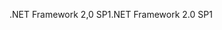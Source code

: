 <span data-ttu-id="8e252-101">.NET Framework 2,0 SP1</span><span class="sxs-lookup"><span data-stu-id="8e252-101">.NET Framework 2.0 SP1</span></span>